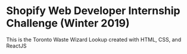 # Shopify Web Developer Internship Challenge (Winter 2019)
This is the Toronto Waste Wizard Lookup created with HTML, CSS, and ReactJS
